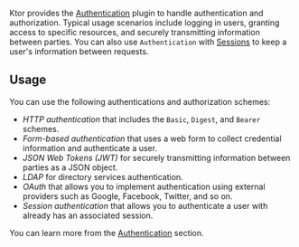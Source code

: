 
Ktor provides the [Authentication](https://ktor.io/docs/authentication.html) plugin to handle authentication and authorization. Typical usage scenarios include logging in users, granting access to specific resources, and securely transmitting information between parties. You can also use `Authentication` with [Sessions](https://ktor.io/docs/sessions.html) to keep a user's information between requests.

## Usage

You can use the following authentications and authorization schemes:
* _HTTP authentication_ that includes the `Basic`, `Digest`, and `Bearer` schemes.
* _Form-based authentication_ that uses a web form to collect credential information and authenticate a user.
* _JSON Web Tokens (JWT)_ for securely transmitting information between parties as a JSON object.
* _LDAP_ for directory services authentication.
* _OAuth_ that allows you to implement authentication using external providers such as Google, Facebook, Twitter, and so on.
* _Session authentication_ that allows you to authenticate a user with already has an associated session.

You can learn more from the [Authentication](https://ktor.io/docs/authentication.html) section.
